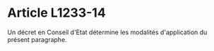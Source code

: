 # Article L1233-14

Un décret en Conseil d'Etat détermine les modalités d'application du présent paragraphe.